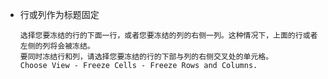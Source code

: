- 行或列作为标题固定

      选择您要冻结的行的下面一行，或者您要冻结的列的右侧一列。这种情况下，上面的行或者左侧的列将会被冻结。
      要同时冻结行和列，请选择您要冻结的行的下部与列的右侧交叉处的单元格。
      Choose View - Freeze Cells - Freeze Rows and Columns.
